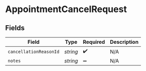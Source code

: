 # AppointmentCancelRequest


## Fields

| Field                  | Type                   | Required               | Description            |
| ---------------------- | ---------------------- | ---------------------- | ---------------------- |
| `cancellationReasonId` | *string*               | :heavy_check_mark:     | N/A                    |
| `notes`                | *string*               | :heavy_minus_sign:     | N/A                    |